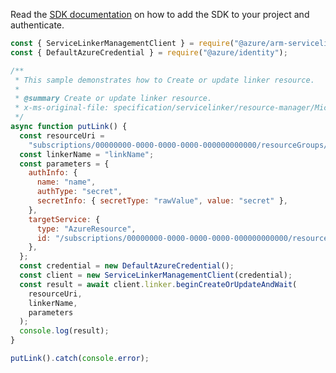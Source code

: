 Read the [SDK documentation](https://github.com/Azure/azure-sdk-for-js/blob/%40azure%2Farm-servicelinker_1.0.0/sdk/servicelinker/arm-servicelinker/README.md) on how to add the SDK to your project and authenticate.

```javascript
const { ServiceLinkerManagementClient } = require("@azure/arm-servicelinker");
const { DefaultAzureCredential } = require("@azure/identity");

/**
 * This sample demonstrates how to Create or update linker resource.
 *
 * @summary Create or update linker resource.
 * x-ms-original-file: specification/servicelinker/resource-manager/Microsoft.ServiceLinker/stable/2022-05-01/examples/PutLink.json
 */
async function putLink() {
  const resourceUri =
    "subscriptions/00000000-0000-0000-0000-000000000000/resourceGroups/test-rg/providers/Microsoft.Web/sites/test-app";
  const linkerName = "linkName";
  const parameters = {
    authInfo: {
      name: "name",
      authType: "secret",
      secretInfo: { secretType: "rawValue", value: "secret" },
    },
    targetService: {
      type: "AzureResource",
      id: "/subscriptions/00000000-0000-0000-0000-000000000000/resourceGroups/test-rg/providers/Microsoft.DBforPostgreSQL/servers/test-pg/databases/test-db",
    },
  };
  const credential = new DefaultAzureCredential();
  const client = new ServiceLinkerManagementClient(credential);
  const result = await client.linker.beginCreateOrUpdateAndWait(
    resourceUri,
    linkerName,
    parameters
  );
  console.log(result);
}

putLink().catch(console.error);
```
